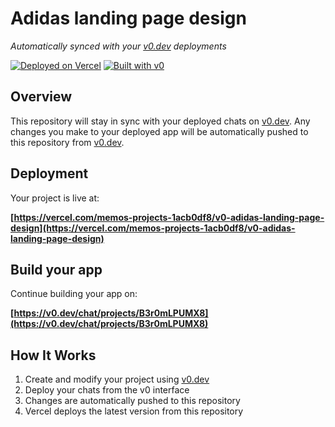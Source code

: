 # Adidas landing page design

*Automatically synced with your [v0.dev](https://v0.dev) deployments*

[![Deployed on Vercel](https://img.shields.io/badge/Deployed%20on-Vercel-black?style=for-the-badge&logo=vercel)](https://vercel.com/memos-projects-1acb0df8/v0-adidas-landing-page-design)
[![Built with v0](https://img.shields.io/badge/Built%20with-v0.dev-black?style=for-the-badge)](https://v0.dev/chat/projects/B3r0mLPUMX8)

## Overview

This repository will stay in sync with your deployed chats on [v0.dev](https://v0.dev).
Any changes you make to your deployed app will be automatically pushed to this repository from [v0.dev](https://v0.dev).

## Deployment

Your project is live at:

**[https://vercel.com/memos-projects-1acb0df8/v0-adidas-landing-page-design](https://vercel.com/memos-projects-1acb0df8/v0-adidas-landing-page-design)**

## Build your app

Continue building your app on:

**[https://v0.dev/chat/projects/B3r0mLPUMX8](https://v0.dev/chat/projects/B3r0mLPUMX8)**

## How It Works

1. Create and modify your project using [v0.dev](https://v0.dev)
2. Deploy your chats from the v0 interface
3. Changes are automatically pushed to this repository
4. Vercel deploys the latest version from this repository